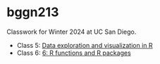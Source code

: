 # bggn213
Classwork for Winter 2024 at UC San Diego.

- Class 5: [Data exploration and visualization in R](file:///C:/R/bggn213_github/class5.html)
- Class 6: [6: R functions and R packages](file:///C:/R/bggn213_github/class6.html)
